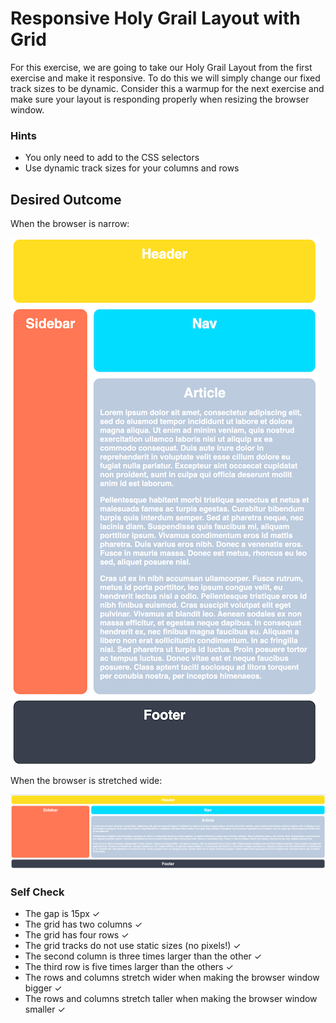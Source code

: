 # Responsive Holy Grail Layout with Grid

For this exercise, we are going to take our Holy Grail Layout from the first exercise and make it responsive. To do this we will simply change our fixed track sizes to be dynamic. Consider this a warmup for the next exercise and make sure your layout is responding properly when resizing the browser window.

### Hints
- You only need to add to the CSS selectors
- Use dynamic track sizes for your columns and rows

## Desired Outcome

When the browser is narrow:

![desired outcome narrow](./desired-outcome-narrow.png)

When the browser is stretched wide:

![desired outcome wide](./desired-outcome-wide.png)

### Self Check
- The gap is 15px ✓
- The grid has two columns ✓
- The grid has four rows ✓
- The grid tracks do not use static sizes (no pixels!) ✓
- The second column is three times larger than the other ✓
- The third row is five times larger than the others ✓
- The rows and columns stretch wider when making the browser window bigger ✓
- The rows and columns stretch taller when making the browser window smaller ✓
 